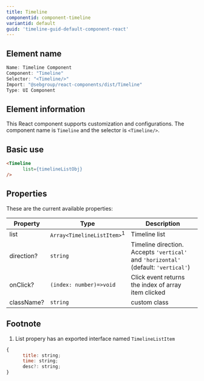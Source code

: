 ```yaml
---
title: Timeline
componentid: component-timeline
variantid: default
guid: 'timeline-guid-default-component-react'
---
```


## Element name
```javascript
Name: Timeline Component
Component: "Timeline"
Selector: "<Timeline/>"
Import: "@sebgroup/react-components/dist/Timeline"
Type: UI Component
```

## Element information 
This React component supports customization and configurations. The component name is `Timeline` and the selector is `<Timeline/>`.

## Basic use
```html
<Timeline
      list={timelineListObj}
/>
```

## Properties
These are the current available properties:

| Property    | Type                                  | Description                                                  |
| ----------  | ------------------------------------- | ----------------------------------------------------------- |
| list        | `Array<TimelineListItem>`<sup>1</sup> | Timeline list                                               |
| direction?  | `string`                              | Timeline direction. Accepts `'vertical'` and `'horizontal'` (default: `'vertical'`) |
| onClick?    | `(index: number)=>void`               | Click event returns the index of array item clicked         |
| className?  | `string`                              | custom class                                                |

## Footnote
1. List propery has an exported interface named `TimelineListItem`
```javascript
{
      title: string;
      time: string;
      desc?: string;
}
```